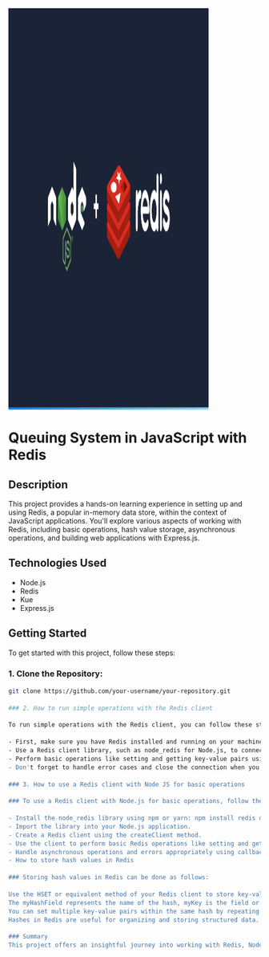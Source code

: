 <img src="picture.png" alt="Descripción de la imagen" width="400" height="800" align="center">

# Queuing System in JavaScript with Redis

## Description

This project provides a hands-on learning experience in setting up and using Redis, a popular in-memory data store, within the context of JavaScript applications. You'll explore various aspects of working with Redis, including basic operations, hash value storage, asynchronous operations, and building web applications with Express.js.

## Technologies Used

- Node.js
- Redis
- Kue
- Express.js

## Getting Started

To get started with this project, follow these steps:

 ### 1. **Clone the Repository:**
   
   ```bash
   git clone https://github.com/your-username/your-repository.git

### 2. How to run simple operations with the Redis client

To run simple operations with the Redis client, you can follow these steps:

- First, make sure you have Redis installed and running on your machine.
- Use a Redis client library, such as node_redis for Node.js, to connect to your Redis server.
- Perform basic operations like setting and getting key-value pairs using the client's methods, such as set and get.
- Don't forget to handle error cases and close the connection when you're done.
  
### 3. How to use a Redis client with Node JS for basic operations

### To use a Redis client with Node.js for basic operations, follow these steps:

- Install the node_redis library using npm or yarn: npm install redis or yarn add redis.
- Import the library into your Node.js application.
- Create a Redis client using the createClient method.
- Use the client to perform basic Redis operations like setting and getting values, working with lists, sets, and other data structures.
- Handle asynchronous operations and errors appropriately using callbacks or promises.
- How to store hash values in Redis

### Storing hash values in Redis can be done as follows:

Use the HSET or equivalent method of your Redis client to store key-value pairs within a hash. For example, HSET myHashField myKey myValue.
The myHashField represents the name of the hash, myKey is the field or key within the hash, and myValue is the value associated with that key.
You can set multiple key-value pairs within the same hash by repeating the HSET operation with different keys and values.
Hashes in Redis are useful for organizing and storing structured data. You can use other hash-related operations like HGET, HMGET, and HDEL to retrieve and manipulate hash values as needed.

### Summary 
This project offers an insightful journey into working with Redis, Node.js, and queuing systems. By exploring the fundamental concepts of Redis, you have learned how to set up and run a Redis server on your local machine, perform basic operations with the Redis client, and store hash values efficiently.



